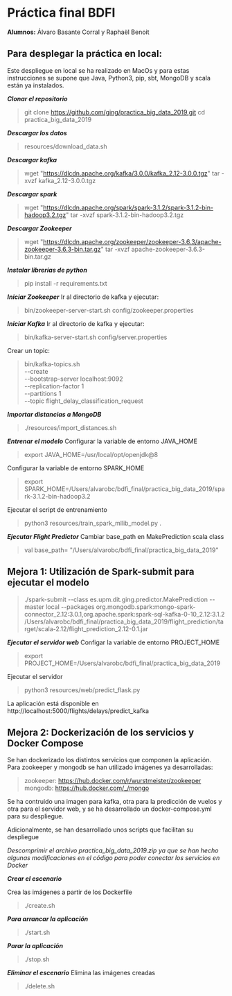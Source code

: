 # Práctica final BDFI

**Alumnos:** Álvaro Basante Corral y Raphaël Benoit

## Para desplegar la práctica en local:

Este despliegue en local se ha realizado en MacOs y para estas instrucciones se supone que Java, Python3, pip, sbt, MongoDB y scala están ya instalados.

***Clonar el repositorio***
> git clone https://github.com/ging/practica_big_data_2019.git
> cd practica_big_data_2019

***Descargar los datos***
>resources/download_data.sh

***Descargar kafka***
>wget "https://dlcdn.apache.org/kafka/3.0.0/kafka_2.12-3.0.0.tgz"
>tar -xvzf kafka_2.12-3.0.0.tgz

***Descargar spark***
> wget "https://dlcdn.apache.org/spark/spark-3.1.2/spark-3.1.2-bin-hadoop3.2.tgz"
> tar -xvzf spark-3.1.2-bin-hadoop3.2.tgz

***Descargar Zookeeper***
>wget "https://dlcdn.apache.org/zookeeper/zookeeper-3.6.3/apache-zookeeper-3.6.3-bin.tar.gz"
>tar -xvzf apache-zookeeper-3.6.3-bin.tar.gz

***Instalar librerías de python***
> pip install -r requirements.txt

***Iniciar Zookeeper***
Ir al directorio de kafka y ejecutar:
>bin/zookeeper-server-start.sh config/zookeeper.properties

***Iniciar Kafka***
Ir al directorio de kafka y ejecutar:
>  bin/kafka-server-start.sh config/server.properties

Crear un topic:
>bin/kafka-topics.sh \
>--create \
> --bootstrap-server localhost:9092 \
> --replication-factor 1 \
>--partitions 1 \
>--topic flight_delay_classification_request

***Importar distancias a MongoDB***
>./resources/import_distances.sh

***Entrenar el modelo***
Configurar la variable de entorno JAVA_HOME
>  export JAVA_HOME=/usr/local/opt/openjdk@8

Configurar la variable de entorno SPARK_HOME
> export SPARK_HOME=/Users/alvarobc/bdfi_final/practica_big_data_2019/spark-3.1.2-bin-hadoop3.2

Ejecutar el script de entrenamiento
>python3 resources/train_spark_mllib_model.py .

***Ejecutar Flight Predictor***
Cambiar base_path en MakePrediction scala class
>val base_path= "/Users/alvarobc/bdfi_final/practica_big_data_2019"

## Mejora 1: Utilización de Spark-submit para ejecutar el modelo

>./spark-submit --class es.upm.dit.ging.predictor.MakePrediction --master local --packages org.mongodb.spark:mongo-spark-connector_2.12:3.0.1,org.apache.spark:spark-sql-kafka-0-10_2.12:3.1.2 /Users/alvarobc/bdfi_final/practica_big_data_2019/flight_prediction/target/scala-2.12/flight_prediction_2.12-0.1.jar

***Ejecutar el servidor web***
Configar la variable de entorno PROJECT_HOME
>export PROJECT_HOME=/Users/alvarobc/bdfi_final/practica_big_data_2019

Ejecutar el servidor
>python3 resources/web/predict_flask.py

La aplicación está disponible en http://localhost:5000/flights/delays/predict_kafka

## Mejora 2: Dockerización de los servicios y Docker Compose

Se han dockerizado los distintos servicios que componen la aplicación.
Para zookeeper y mongodb se han utilizado imágenes ya desarrolladas:
>zookeeper: https://hub.docker.com/r/wurstmeister/zookeeper
>mongodb: https://hub.docker.com/_/mongo

Se ha contruido una imagen para kafka, otra para la predicción de vuelos y otra para el servidor web, y se ha desarrollado un docker-compose.yml para su despliegue.

Adicionalmente, se han desarrollado unos scripts que facilitan su despliegue

*Descomprimir el archivo practica_big_data_2019.zip ya que se han hecho algunas modificaciones en el código para poder conectar los servicios en Docker*

***Crear el escenario***

Crea las imágenes a partir de los Dockerfile
>./create.sh

***Para arrancar la aplicación***
>./start.sh

***Parar la aplicación***
>./stop.sh

***Eliminar el escenario***
Elimina las imágenes creadas
>./delete.sh







